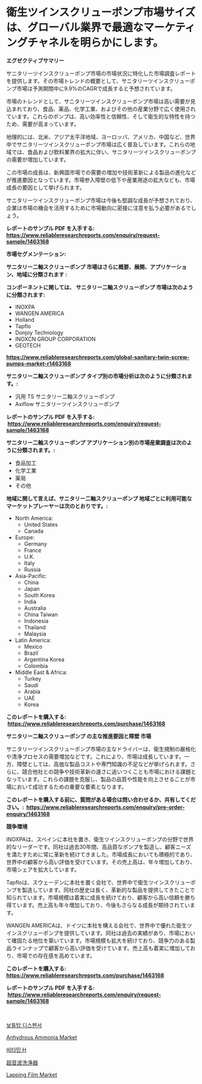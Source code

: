 <p><h1>衛生ツインスクリューポンプ市場サイズは、グローバル業界で最適なマーケティングチャネルを明らかにします。</h1></p><p><strong>エグゼクティブサマリー</strong></p>
<p><p>サニタリーツインスクリューポンプ市場の市場状況に特化した市場調査レポートを提供します。その市場トレンドの概要として、サニタリーツインスクリューポンプ市場は予測期間中に9.9%のCAGRで成長すると予想されています。</p><p>市場のトレンドとして、サニタリーツインスクリューポンプ市場は高い需要が見込まれており、食品、薬品、化学工業、およびその他の産業分野で広く使用されています。これらのポンプは、高い効率性と信頼性、そして衛生的な特性を持つため、需要が高まっています。</p><p>地理的には、北米、アジア太平洋地域、ヨーロッパ、アメリカ、中国など、世界中でサニタリーツインスクリューポンプ市場は広く普及しています。これらの地域では、食品および飲料業界の拡大に伴い、サニタリーツインスクリューポンプの需要が増加しています。</p><p>この市場の成長は、新興国市場での需要の増加や技術革新による製品の進化などが推進要因となっています。市場参入障壁の低下や産業用途の拡大なども、市場成長の要因として挙げられます。</p><p>サニタリーツインスクリューポンプ市場は今後も堅調な成長が予想されており、企業は市場の機会を活用するために市場動向に密接に注意を払う必要があるでしょう。</p></p>
<p><strong>レポートのサンプル PDF を入手する: <a href="https://www.reliableresearchreports.com/enquiry/request-sample/1463168">https://www.reliableresearchreports.com/enquiry/request-sample/1463168</a></strong></p>
<p><strong>市場セグメンテーション:</strong></p>
<p><strong> サニタリー二軸スクリューポンプ 市場はさらに概要、展開、アプリケーション、地域に分類されます :</strong></p>
<p><strong>コンポーネントに関しては、 サニタリー二軸スクリューポンプ 市場は次のように分類されます: &nbsp;</strong></p>
<p><ul><li>INOXPA</li><li>WANGEN AMERICA</li><li>Holland</li><li>Tapflo</li><li>Donjoy Technology</li><li>INOXCN GROUP CORPORATION</li><li>GEOTECH</li></ul></p>
<p><strong><a href="https://www.reliableresearchreports.com/global-sanitary-twin-screw-pumps-market-r1463168">https://www.reliableresearchreports.com/global-sanitary-twin-screw-pumps-market-r1463168</a></strong></p>
<p><strong> サニタリー二軸スクリューポンプ タイプ別の市場分析は次のように分類されます。:</strong></p>
<p><ul><li>汎用 TS サニタリー二軸スクリューポンプ</li><li>Axiflow サニタリーツインスクリューポンプ</li></ul></p>
<p><strong>レポートのサンプル PDF を入手する: &nbsp;<a href="https://www.reliableresearchreports.com/enquiry/request-sample/1463168">https://www.reliableresearchreports.com/enquiry/request-sample/1463168</a></strong></p>
<p><strong> サニタリー二軸スクリューポンプ アプリケーション別の市場産業調査は次のように分類されます。:</strong></p>
<p><ul><li>食品加工</li><li>化学工業</li><li>薬局</li><li>その他</li></ul></p>
<p><strong>地域に関して言えば、サニタリー二軸スクリューポンプ 地域ごとに利用可能なマーケットプレーヤーは次のとおりです。:</strong></p>
<p><ul>
    <li>
        North America:
        <ul>
            <li>United States</li>
            <li>Canada</li>
        </ul>
    </li>
    <li>
        Europe:
        <ul>
            <li>Germany</li>
            <li>France</li>
            <li>U.K.</li>
            <li>Italy</li>
            <li>Russia</li>
        </ul>
    </li>
    <li>
        Asia-Pacific:
        <ul>
            <li>China</li>
            <li>Japan</li>
            <li>South Korea</li>
            <li>India</li>
            <li>Australia</li>
            <li>China Taiwan</li>
            <li>Indonesia</li>
            <li>Thailand</li>
            <li>Malaysia</li>
        </ul>
    </li>
    <li>
        Latin America:
        <ul>
            <li>Mexico</li>
            <li>Brazil</li>
            <li>Argentina Korea</li>
            <li>Colombia</li>
        </ul>
    </li>
    <li>
        Middle East & Africa:
        <ul>
            <li>Turkey</li>
            <li>Saudi</li>
            <li>Arabia</li>
            <li>UAE</li>
            <li>Korea</li>
        </ul>
    </li>
    </ul></p>
<p><strong>このレポートを購入する: &nbsp;<a href="https://www.reliableresearchreports.com/purchase/1463168">https://www.reliableresearchreports.com/purchase/1463168</a></strong></p>
<p><strong>サニタリー二軸スクリューポンプ の主な推進要因と障壁 市場</strong></p>
<p><p>サニタリーツインスクリューポンプ市場の主なドライバーは、衛生規制の厳格化や清浄プロセスの需要増加などです。これにより、市場は成長しています。一方、障壁としては、高価な製品コストや専門知識の不足などが挙げられます。さらに、競合他社との競争や技術革新の速さに追いつくことも市場における課題となっています。これらの課題を克服し、製品の品質や性能を向上させることが市場において成功するための重要な要素となります。</p></p>
<p><strong>このレポートを購入する前に、質問がある場合は問い合わせるか、共有してください。:&nbsp; <a href="https://www.reliableresearchreports.com/enquiry/pre-order-enquiry/1463168">https://www.reliableresearchreports.com/enquiry/pre-order-enquiry/1463168</a></strong></p>
<p><strong>競争環境</strong></p>
<p><p>INOXPAは、スペインに本社を置き、衛生ツインスクリューポンプの分野で世界的なリーダーです。同社は過去30年間、高品質なポンプを製造し、顧客ニーズを満たすために常に革新を続けてきました。市場成長においても積極的であり、世界中の顧客から高い評価を受けています。その売上高は、年々増加しており、市場シェアを拡大しています。</p><p>Tapfloは、スウェーデンに本社を置く会社で、世界中で衛生ツインスクリューポンプを製造しています。同社の歴史は長く、革新的な製品を提供してきたことで知られています。市場規模は着実に成長を続けており、顧客から高い信頼を勝ち得ています。売上高も年々増加しており、今後もさらなる成長が期待されています。</p><p>WANGEN AMERICAは、ドイツに本社を構える会社で、世界中で優れた衛生ツインスクリューポンプを提供しています。同社は過去の実績があり、市場において確固たる地位を築いています。市場規模も拡大を続けており、競争力のある製品ラインナップで顧客から高い評価を受けています。売上高も着実に増加しており、市場での存在感を高めています。</p></p>
<p><strong>このレポートを購入する: &nbsp; <a href="https://www.reliableresearchreports.com/purchase/1463168">https://www.reliableresearchreports.com/purchase/1463168</a></strong></p>
<p><strong>レポートのサンプル PDF を入手する: &nbsp;<a href="https://www.reliableresearchreports.com/enquiry/request-sample/1463168">https://www.reliableresearchreports.com/enquiry/request-sample/1463168</a></strong><strong></strong></p>
<p>&nbsp;</p>
<p><p><a href="https://medium.com/@christianlarkinus/%EB%B3%91%EB%9A%9C%EA%BB%91-%EB%B6%84%EC%A3%BC%EA%B8%B0-%EC%8B%9C%EC%9E%A5-%EC%84%B1%EA%B3%B5%EC%A0%81%EC%9D%B8-%EB%B9%84%EC%A6%88%EB%8B%88%EC%8A%A4-%EC%A0%84%EB%9E%B5%EC%9D%98-%EC%97%B4%EC%87%A0-2031%EB%85%84%EA%B9%8C%EC%A7%80-%EC%98%88%EC%B8%A1-d4d3ffc73ef6">보틀탑 디스펜서</a></p><p><a href="https://www.linkedin.com/pulse/decoding-anhydrous-ammonia-market-deep-dive-latest-trends-segmentation-0zqcf?trackingId=rW9CpFMqZqwFOKyKxNVI0g%3D%3D">Anhydrous Ammonia Market</a></p><p><a href="https://medium.com/@goonfghyt6587/%EB%B9%84%ED%83%80%EB%AF%BC-h-%EC%8B%9C%EC%9E%A5-%EB%A9%94%ED%8A%B8%EB%A6%AD-%ED%95%B4%EB%8F%85-%EC%8B%9C%EC%9E%A5-%EC%A0%90%EC%9C%A0%EC%9C%A8-%ED%8A%B8%EB%A0%8C%EB%93%9C-%EB%B0%8F-%EC%84%B1%EC%9E%A5-%ED%8C%A8%ED%84%B4-91ef7171ef33">비타민 H</a></p><p><a href="https://github.com/cnnriuez22368/Market-Research-Report-List-1/blob/main/352745130881.md">超音波洗浄器</a></p><p><a href="https://www.linkedin.com/pulse/lapping-film-market-size-growth-outlook-from-2024-2031-projecting-aoaxf?trackingId=Wh9IcH2N9o3S0Xr8BSC0eA%3D%3D">Lapping Film Market</a></p></p>